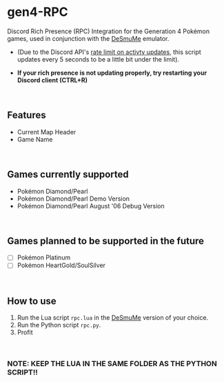 # gen4-RPC
Discord Rich Presence (RPC) Integration for the Generation 4 Pokémon games, used in conjunction with the [DeSmuMe](http://desmume.org/) emulator.

- (Due to the Discord API's [rate limit on activty updates](https://discordapp.com/developers/docs/game-sdk/activities), this script updates every 5 seconds to be a little bit under the limit). 

- **If your rich presence is not updating properly, try restarting your Discord client (CTRL+R)**
</br>

## Features
- Current Map Header
- Game Name
</br>

## Games currently supported
- Pokémon Diamond/Pearl
- Pokémon Diamond/Pearl Demo Version
- Pokémon Diamond/Pearl August '06 Debug Version
</br>

## Games planned to be supported in the future
- [ ] Pokémon Platinum
- [ ] Pokémon HeartGold/SoulSilver
</br>

## How to use
1. Run the Lua script `rpc.lua` in the [DeSmuMe](http://desmume.org/) version of your choice.
2. Run the Python script `rpc.py`.
3. Profit
</br>

### NOTE: KEEP THE LUA IN THE SAME FOLDER AS THE PYTHON SCRIPT!!
